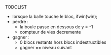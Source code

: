 TODOLIST

- lorsque la balle touche le bloc, ifwin(win);
- perdre :
  - la boule passe en dessous de y = -1
  - compteur de vies decremente
- gagner :
  - 0 blocs restants hors blocs indestructibles
  - gagner == niveau suivant
